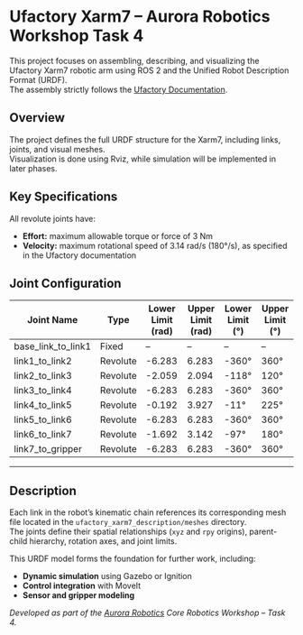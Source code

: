 # Ufactory Xarm7 – Aurora Robotics Workshop Task 4

This project focuses on assembling, describing, and visualizing the Ufactory Xarm7 robotic arm using ROS 2 and the Unified Robot Description Format (URDF).  
The assembly strictly follows the [Ufactory Documentation](https://docs.ufactory.cc/user_manual/ufactoryStudio/11.technical_specifications.html).

## Overview

The project defines the full URDF structure for the Xarm7, including links, joints, and visual meshes.  
Visualization is done using Rviz, while simulation will be implemented in later phases.

## Key Specifications

All revolute joints have:

- **Effort:** maximum allowable torque or force of 3 Nm
- **Velocity:** maximum rotational speed of 3.14 rad/s (180°/s), as specified in the Ufactory documentation


## Joint Configuration

| Joint Name           | Type      | Lower Limit (rad) | Upper Limit (rad) | Lower Limit (°) | Upper Limit (°) |
|----------------------|-----------|-------------------|-------------------|------------------|------------------|
| base_link_to_link1   | Fixed     | –                 | –                 | –                | –                |
| link1_to_link2       | Revolute  | -6.283            | 6.283             | -360°            | 360°             |
| link2_to_link3       | Revolute  | -2.059            | 2.094             | -118°            | 120°             |
| link3_to_link4       | Revolute  | -6.283            | 6.283             | -360°            | 360°             |
| link4_to_link5       | Revolute  | -0.192            | 3.927             | -11°             | 225°             |
| link5_to_link6       | Revolute  | -6.283            | 6.283             | -360°            | 360°             |
| link6_to_link7       | Revolute  | -1.692            | 3.142             | -97°             | 180°             |
| link7_to_gripper     | Revolute  | -6.283            | 6.283             | -360°            | 360°             |

---

## Description

Each link in the robot’s kinematic chain references its corresponding mesh file located in the `ufactory_xarm7_description/meshes` directory.  
The joints define their spatial relationships (`xyz` and `rpy` origins), parent-child hierarchy, rotation axes, and joint limits.

This URDF model forms the foundation for further work, including:

- **Dynamic simulation** using Gazebo or Ignition  
- **Control integration** with MoveIt  
- **Sensor and gripper modeling**

*Developed as part of the [Aurora Robotics](https://ng.linkedin.com/company/aurora-robotics-in) Core Robotics Workshop – Task 4.*
